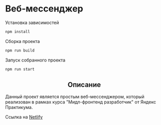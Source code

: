 <h1 >Веб-мессенджер</h2>

Установка зависимостей

```bash
npm install
```

Сборка проекта

```bash
npm run build
```

Запуск собранного проекта

```bash
npm run start
```

<h2 align="center">Описание</h2>

Данный проект является простым веб-мессенджером, который реализован в рамках курса "Мидл-фронтенд разработчик" от Яндекс Практикума. 


Ссылка на [Netlify](https://fabulous-cupcake-990783.netlify.app)

